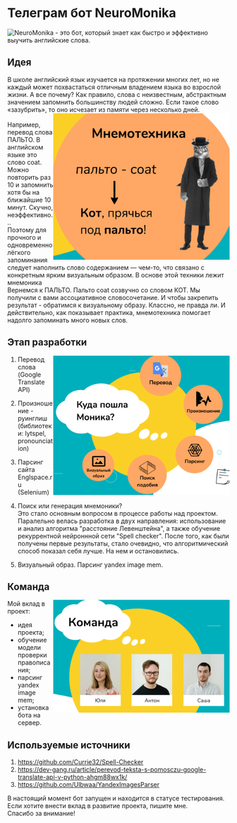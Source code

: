 # Телеграм бот NeuroMonika 

![NeuroMonika](https://t.me/NeuroMonika_bot) - это бот, который знает как быстро и эффективно выучить английские слова.  


## Идея
В школе английский язык изучается на протяжении многих лет, но не каждый может похвастаться отличным владением языка во взрослой жизни.
А все почему? Как правило, слова с неизвестным, абстрактным значением запомнить большинству людей сложно. Если такое слово «зазубрить», то оно исчезает из памяти через несколько дней.  
<img align="right" src="https://github.com/Volobueva-Yuliya/NeuroMonika_telegram_bot/blob/main/img/mnemonics.png" width="400" />  
Например, перевод слова ПАЛЬТО. В английском языке это слово coat. Можно повторить раз 10 и запомнить хотя бы на ближайшие 10 минут. Скучно, неэффективно...  
Поэтому для прочного и одновременно лёгкого запоминания следует наполнить слово содержанием — чем-то, что связано с конкретным ярким визуальным образом. В основе этой техники лежит мнемоника  
Вернемся к ПАЛЬТО. Пальто coat созвучно со словом КОТ. Мы получили с вами ассоциативное словосочетание. И чтобы закрепить результат - обратимся к визуальному образу. Классно, не правда ли. И действительно, как показывает практика, мнемотехника помогает надолго запоминать много новых слов.  
  
  
## Этап разработки
<img align="right" src="https://github.com/Volobueva-Yuliya/NeuroMonika_telegram_bot/blob/main/img/realization.png" width="400" />  

1. Перевод слова (Google Translate API)  
2. Произношение - руинглиш (библиотеки: lytspel, pronounciation)  
3. Парсинг сайта Englspace.ru (Selenium)  
4. Поиск или генерация мнемоники?  
Это стало основным вопросом в процессе работы над проектом. Паралельно велась разработка в двух направления: использование и анализ алгоритма "расстояние Левенштейна", а также обучение рекуррентной нейроннной сети "Spell checker". После того, как были получены первые результаты, стало очевидно, что алгоритмический способ показал себя лучше. На нем и остановились. 

5. Визуальный образ. Парсинг yandex image mem.   
  
## Команда
<img align="right" src="https://github.com/Volobueva-Yuliya/NeuroMonika_telegram_bot/blob/main/img/team.png" width="400" />  

Мой вклад в проект:
- идея проекта;  
- обучение модели проверки правописания;  
- парсинг yandex image mem;
- установка бота на сервер.  

## Используемые источники
1. https://github.com/Currie32/Spell-Checker
2. https://dev-gang.ru/article/perevod-teksta-s-pomosczu-google-translate-api-v-python-ahgm88wx1k/
3. https://github.com/Ulbwaa/YandexImagesParser


В настоящий момент бот запущен и находится в статусе тестирования. Если хотите внести вклад в развитие проекта, пишите мне.  
Спасибо за внимание!
